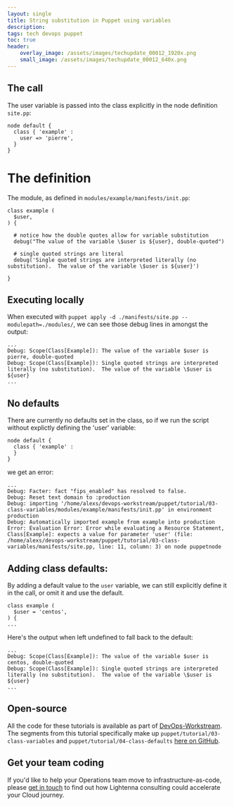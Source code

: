 ```yaml
---
layout: single
title: String substitution in Puppet using variables
description: 
tags: tech devops puppet
toc: true
header:
    overlay_image: /assets/images/techupdate_00012_1920x.png
    small_image: /assets/images/techupdate_00012_640x.png
---
```


## The call
The user variable is passed into the class explicitly in the node definition `site.pp`:
```
node default {
  class { 'example' :
    user => 'pierre',
  }
}
```

# The definition
The module, as defined in `modules/example/manifests/init.pp`:
```
class example (
  $user,
) {

  # notice how the double quotes allow for variable substitution
  debug("The value of the variable \$user is ${user}, double-quoted")

  # single quoted strings are literal
  debug('Single quoted strings are interpreted literally (no substitution).  The value of the variable \$user is ${user}')

}
```

## Executing locally
When executed with `puppet apply -d ./manifests/site.pp --modulepath=./modules/`, we can see those debug lines in amongst the output:
```
...
Debug: Scope(Class[Example]): The value of the variable $user is pierre, double-quoted
Debug: Scope(Class[Example]): Single quoted strings are interpreted literally (no substitution).  The value of the variable \$user is ${user}
...
```

## No defaults
There are currently no defaults set in the class, so if we run the script without explictly defining the 'user' variable:
```
node default {
  class { 'example' :
  }
}
```

we get an error:
```
...
Debug: Facter: fact "fips_enabled" has resolved to false.
Debug: Reset text domain to :production
Debug: importing '/home/alexs/devops-workstream/puppet/tutorial/03-class-variables/modules/example/manifests/init.pp' in environment production
Debug: Automatically imported example from example into production
Error: Evaluation Error: Error while evaluating a Resource Statement, Class[Example]: expects a value for parameter 'user' (file: /home/alexs/devops-workstream/puppet/tutorial/03-class-variables/manifests/site.pp, line: 11, column: 3) on node puppetnode
```

## Adding class defaults:
By adding a default value to the `user` variable, we can still explicitly define it in the call, or omit it and use the default. 
```
class example (
  $user = 'centos',
) {
...
```

Here's the output when left undefined to fall back to the default:
```
...
Debug: Scope(Class[Example]): The value of the variable $user is centos, double-quoted
Debug: Scope(Class[Example]): Single quoted strings are interpreted literally (no substitution).  The value of the variable \$user is ${user}
...
```

## Open-source
All the code for these tutorials is available as part of [DevOps-Workstream](https://github.com/lightenna/devops-workstream). 
The segments from this tutorial specifically make up `puppet/tutorial/03-class-variables` and `puppet/tutorial/04-class-defaults` [here on GitHub](https://github.com/lightenna/devops-workstream/tree/master/puppet/tutorial/).

## Get your team coding
If you'd like to help your Operations team move to infrastructure-as-code, please [get in touch](/contact) to find out how Lightenna consulting could accelerate your Cloud journey.
